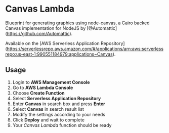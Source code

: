 # Canvas Lambda
Blueprint for generating graphics using node-canvas, a Cairo backed Canvas implementation for NodeJS by [@Automattic] (https://github.com/Automattic).

Available on the [AWS Serverless Application Repository] (https://serverlessrepo.aws.amazon.com/#/applications/arn:aws:serverlessrepo:us-east-1:990551184979:applications~Canvas).

## Usage
1. Login to **AWS Management Console**
2. Go to **AWS Lambda Console**
3. Choose **Create Function**
4. Select **Serverless Application Repository**
5. Enter **Canvas** in search box and press **Enter**
6. Select **Canvas** in search result list
7. Modify the settings according to your needs
8. Click **Deploy** and wait to complete
9. Your *Canvas Lambda* function should be ready

